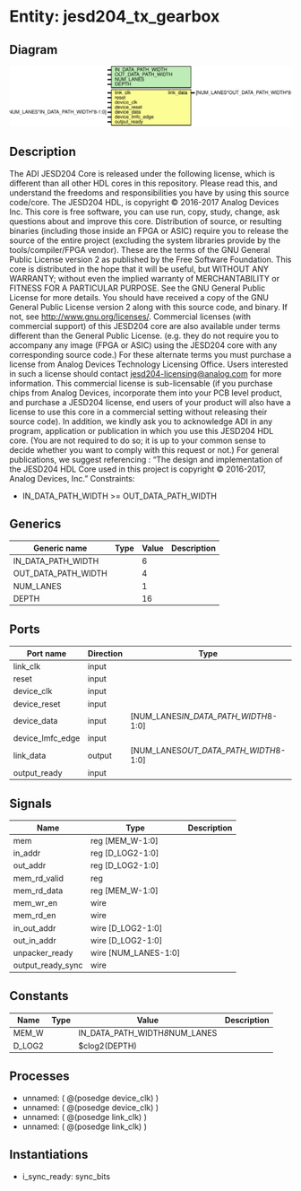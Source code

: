 # Entity: jesd204_tx_gearbox

## Diagram

![Diagram](jesd204_tx_gearbox.svg "Diagram")
## Description

The ADI JESD204 Core is released under the following license, which is
 different than all other HDL cores in this repository.
 Please read this, and understand the freedoms and responsibilities you have
 by using this source code/core.
 The JESD204 HDL, is copyright © 2016-2017 Analog Devices Inc.
 This core is free software, you can use run, copy, study, change, ask
 questions about and improve this core. Distribution of source, or resulting
 binaries (including those inside an FPGA or ASIC) require you to release the
 source of the entire project (excluding the system libraries provide by the
 tools/compiler/FPGA vendor). These are the terms of the GNU General Public
 License version 2 as published by the Free Software Foundation.
 This core  is distributed in the hope that it will be useful, but WITHOUT ANY
 WARRANTY; without even the implied warranty of MERCHANTABILITY or FITNESS FOR
 A PARTICULAR PURPOSE. See the GNU General Public License for more details.
 You should have received a copy of the GNU General Public License version 2
 along with this source code, and binary.  If not, see
 <http://www.gnu.org/licenses/>.
 Commercial licenses (with commercial support) of this JESD204 core are also
 available under terms different than the General Public License. (e.g. they
 do not require you to accompany any image (FPGA or ASIC) using the JESD204
 core with any corresponding source code.) For these alternate terms you must
 purchase a license from Analog Devices Technology Licensing Office. Users
 interested in such a license should contact jesd204-licensing@analog.com for
 more information. This commercial license is sub-licensable (if you purchase
 chips from Analog Devices, incorporate them into your PCB level product, and
 purchase a JESD204 license, end users of your product will also have a
 license to use this core in a commercial setting without releasing their
 source code).
 In addition, we kindly ask you to acknowledge ADI in any program, application
 or publication in which you use this JESD204 HDL core. (You are not required
 to do so; it is up to your common sense to decide whether you want to comply
 with this request or not.) For general publications, we suggest referencing :
 “The design and implementation of the JESD204 HDL Core used in this project
 is copyright © 2016-2017, Analog Devices, Inc.”
 Constraints:
   - IN_DATA_PATH_WIDTH >= OUT_DATA_PATH_WIDTH
 
## Generics

| Generic name        | Type | Value | Description |
| ------------------- | ---- | ----- | ----------- |
| IN_DATA_PATH_WIDTH  |      | 6     |             |
| OUT_DATA_PATH_WIDTH |      | 4     |             |
| NUM_LANES           |      | 1     |             |
| DEPTH               |      | 16    |             |
## Ports

| Port name        | Direction | Type                                  | Description |
| ---------------- | --------- | ------------------------------------- | ----------- |
| link_clk         | input     |                                       |             |
| reset            | input     |                                       |             |
| device_clk       | input     |                                       |             |
| device_reset     | input     |                                       |             |
| device_data      | input     | [NUM_LANES*IN_DATA_PATH_WIDTH*8-1:0]  |             |
| device_lmfc_edge | input     |                                       |             |
| link_data        | output    | [NUM_LANES*OUT_DATA_PATH_WIDTH*8-1:0] |             |
| output_ready     | input     |                                       |             |
## Signals

| Name              | Type                 | Description |
| ----------------- | -------------------- | ----------- |
| mem               | reg [MEM_W-1:0]      |             |
| in_addr           | reg [D_LOG2-1:0]     |             |
| out_addr          | reg [D_LOG2-1:0]     |             |
| mem_rd_valid      | reg                  |             |
| mem_rd_data       | reg [MEM_W-1:0]      |             |
| mem_wr_en         | wire                 |             |
| mem_rd_en         | wire                 |             |
| in_out_addr       | wire [D_LOG2-1:0]    |             |
| out_in_addr       | wire [D_LOG2-1:0]    |             |
| unpacker_ready    | wire [NUM_LANES-1:0] |             |
| output_ready_sync | wire                 |             |
## Constants

| Name   | Type | Value                          | Description |
| ------ | ---- | ------------------------------ | ----------- |
| MEM_W  |      | IN_DATA_PATH_WIDTH*8*NUM_LANES |             |
| D_LOG2 |      | $clog2(DEPTH)                  |             |
## Processes
- unnamed: ( @(posedge device_clk) )
- unnamed: ( @(posedge device_clk) )
- unnamed: ( @(posedge link_clk) )
- unnamed: ( @(posedge link_clk) )
## Instantiations

- i_sync_ready: sync_bits
